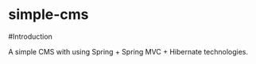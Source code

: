simple-cms
=========

#Introduction

A simple CMS with using Spring + Spring MVC + Hibernate technologies.